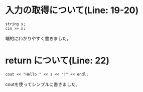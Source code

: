 #  入力の取得について(Line: 19-20)
```
string s;
cin >> s;
```

端的にわかりやすく書きました。


# return について(Line: 22)
```
cout << "Hello " << s << "!" << endl;
```
coutを使ってシンプルに書きました。


